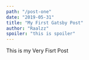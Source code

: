 ```yaml
---
path: "/post-one"
date: "2019-05-31"
title: "My First Gatsby Post"
author: "Raalzz"
spoiler: "this is spoiler"
---
```


This is my Very Fisrt Post

